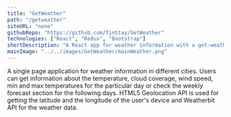 ```yaml
---
title: "GetWeather"
path: "/getweather"
siteURL: "none"
githubRepo: "https://github.com/TinStay/GetWeather"
technologies: ["React", "Redux", "Bootstrap"]
shortDescription: "A React app for weather information with a get-weather-at -location feature."
mainImage: "../../images/GetWeather/mainWeather.png"
---
```

A single page application for weather information in different cities. Users can get information about the temperature, cloud coverage, wind speed, min and max temperatures for the particular day or check the weekly forecast section for the following days. HTML5 Geolocation API is used for getting the latitude and the longitude of the user's device and Weatherbit API for the weather data.